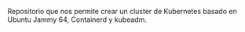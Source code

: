 Repositorio que nos permite crear un cluster de Kubernetes basado en Ubuntu Jammy 64, Containerd y kubeadm.
